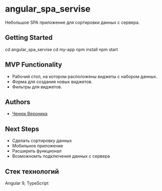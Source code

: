 # angular_spa_servise
Небольшое SPA приложение для сортировки данных с сервера.



## Getting Started

cd angular_spa_servise
cd my-app
npm install
npm start

## MVP Functionality
* Рабочий стол, на котором расположены виджеты с набором данных.
* Форма для создания новых виджетов.
* Фильтры для виджетов.


## Authors 

- [Ченюк Вероника](https://github.com/VeronicaChenyuk)

## Next Steps

- Сделать сортировку данных
- Мобильное приложение
- Расширить функционал
- Возможномть подключения данных с сервера

## Стек технологий

Angular 9, TypeScript
